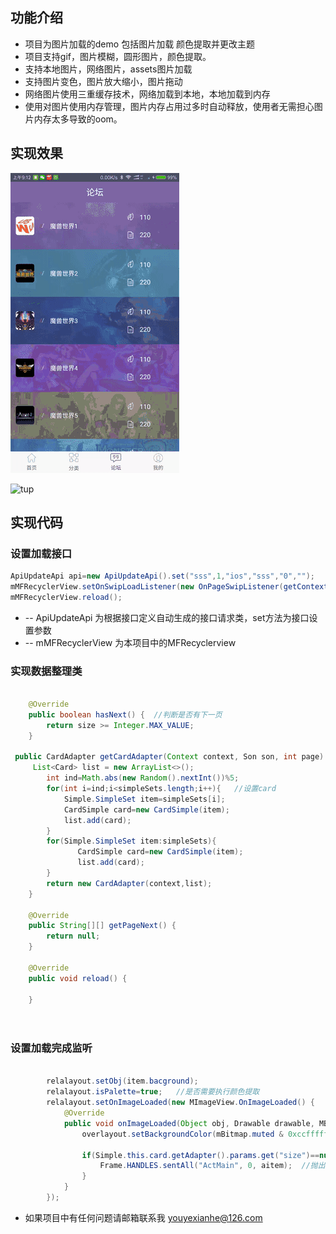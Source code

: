 ## 功能介绍
- 项目为图片加载的demo 包括图片加载 颜色提取并更改主题
- 项目支持gif，图片模糊，圆形图片，颜色提取。
- 支持本地图片，网络图片，assets图片加载
- 支持图片变色，图片放大缩小，图片拖动
- 网络图片使用三重缓存技术，网络加载到本地，本地加载到内存
- 使用对图片使用内存管理，图片内存占用过多时自动释放，使用者无需担心图片内存太多导致的oom。

## 实现效果

![图片](https://github.com/ryanliu19843/XImageView/blob/master/20170510149438820559128dedafd29.gif)


![tup](https://github.com/ryanliu19843/pagerecycleview/blob/master/ezgif-1-9af0e595b2.gif)

## 实现代码

### 设置加载接口

```Java
ApiUpdateApi api=new ApiUpdateApi().set("sss",1,"ios","sss","0","");
mMFRecyclerView.setOnSwipLoadListener(new OnPageSwipListener(getContext(), api, new DfText()));
mMFRecyclerView.reload();
```
- -- ApiUpdateApi 为根据接口定义自动生成的接口请求类，set方法为接口设置参数
- -- mMFRecyclerView 为本项目中的MFRecyclerview

### 实现数据整理类

```Java

	@Override
	public boolean hasNext() {  //判断是否有下一页
		return size >= Integer.MAX_VALUE;
	}

 public CardAdapter getCardAdapter(Context context, Son son, int page) {  //数据整理
     List<Card> list = new ArrayList<>();
		int ind=Math.abs(new Random().nextInt())%5;
		for(int i=ind;i<simpleSets.length;i++){   //设置card
			Simple.SimpleSet item=simpleSets[i];
			CardSimple card=new CardSimple(item);
			list.add(card);
		}
        for(Simple.SimpleSet item:simpleSets){
               CardSimple card=new CardSimple(item);
               list.add(card);
        }
        return new CardAdapter(context,list);
    }

	@Override
	public String[][] getPageNext() {
		return null;
	}

	@Override
	public void reload() {

	}

				
```

### 设置加载完成监听

```Java

        relalayout.setObj(item.bacground);
        relalayout.isPalette=true;   //是否需要执行颜色提取
        relalayout.setOnImageLoaded(new MImageView.OnImageLoaded() {
            @Override
            public void onImageLoaded(Object obj, Drawable drawable, MBitmap mBitmap, int size, int length) {
                overlayout.setBackgroundColor(mBitmap.muted & 0xccffffff);  //设置图片覆盖层，减缓视觉冲击
 
                if(Simple.this.card.getAdapter().params.get("size")==null && posion==0){
                    Frame.HANDLES.sentAll("ActMain", 0, aitem);  //抛出有actmain处理
                }
            }
        });

```
- 如果项目中有任何问题请邮箱联系我 youyexianhe@126.com

